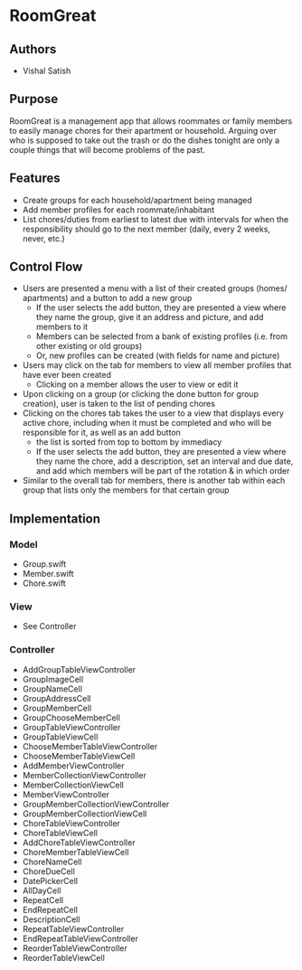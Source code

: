 # RoomGreat

## Authors
* Vishal Satish

## Purpose
RoomGreat is a management app that allows roommates or family members to 
easily manage chores for their apartment or household. Arguing over 
who is supposed to take out the trash or do the dishes tonight are only a 
couple things that will become problems of the past.

## Features
* Create groups for each household/apartment being managed
* Add member profiles for each roommate/inhabitant
* List chores/duties from earliest to latest due with intervals for when
the responsibility should go to the next member (daily, every 2 weeks, 
never, etc.)

## Control Flow
* Users are presented a menu with a list of their created groups (homes/
apartments) and a button to add a new group
	* If the user selects the add button, they are presented a view where they 
	name the group, give it an address and picture, and add members to it
	* Members can be selected from a bank of existing profiles (i.e. from 
	other existing or old groups)
	* Or, new profiles can be created (with fields for name and picture)
* Users may click on the tab for members to view all member profiles that
have ever been created
	* Clicking on a member allows the user to view or edit it
* Upon clicking on a group (or clicking the done button for group creation), 
user is taken to the list of pending chores
* Clicking on the chores tab takes the user to a view that displays every 
active chore, including when it must be completed and who will be 
responsible for it, as well as an add button
	* the list is sorted from top to bottom by immediacy
	* If the user selects the add button, they are presented a view where they 
	name the chore, add a description, set an interval and due date, and add 
	which members will be part of the rotation & in which order
* Similar to the overall tab for members, there is another tab within each
group that lists only the members for that certain group

## Implementation
### Model
* Group.swift
* Member.swift
* Chore.swift

### View
* See Controller

### Controller
* AddGroupTableViewController
* GroupImageCell
* GroupNameCell
* GroupAddressCell
* GroupMemberCell
* GroupChooseMemberCell
* GroupTableViewController
* GroupTableViewCell
* ChooseMemberTableViewController
* ChooseMemberTableViewCell
* AddMemberViewController
* MemberCollectionViewController
* MemberCollectionViewCell
* MemberViewController
* GroupMemberCollectionViewController
* GroupMemberCollectionViewCell
* ChoreTableViewController
* ChoreTableViewCell
* AddChoreTableViewController
* ChoreMemberTableViewCell
* ChoreNameCell
* ChoreDueCell
* DatePickerCell
* AllDayCell
* RepeatCell
* EndRepeatCell
* DescriptionCell
* RepeatTableViewController
* EndRepeatTableViewController
* ReorderTableViewController
* ReorderTableViewCell
